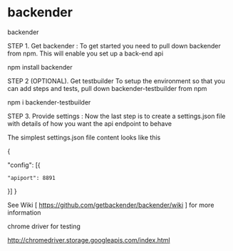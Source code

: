 # backender
backender

STEP 1. Get backender : To get started you need to pull down backender from npm. This will enable you set up a back-end api

npm install backender

STEP 2 (OPTIONAL). Get testbuilder To setup the environment so that you can add steps and tests, pull down backender-testbuilder from npm

npm i backender-testbuilder

STEP 3. Provide settings : Now the last step is to create a settings.json file with details of how you want the api endpoint to behave

The simplest settings.json file content looks like this

{

"config": [{

    "apiport": 8891

}]
}


See Wiki [ https://github.com/getbackender/backender/wiki ] for more information


chrome driver for testing 


http://chromedriver.storage.googleapis.com/index.html

